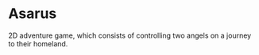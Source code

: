 # Asarus
 2D adventure game, which consists of controlling two angels on a journey to their homeland.
